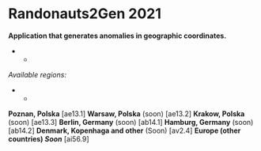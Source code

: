 # Randonauts2Gen 2021

**Application that generates anomalies in geographic coordinates.**
* *

*Available regions:*
* *
**Poznan, Polska** [ae13.1]
**Warsaw, Polska** (soon) [ae13.2]
**Krakow, Polska** (soon) [ae13.3]
**Berlin, Germany** (soon) [ab14.1]
**Hamburg, Germany** (soon) [ab14.2]
**Denmark, Kopenhaga and other** (Soon) [av2.4]
**Europe (other countries) _Soon_** [ai56.9]

